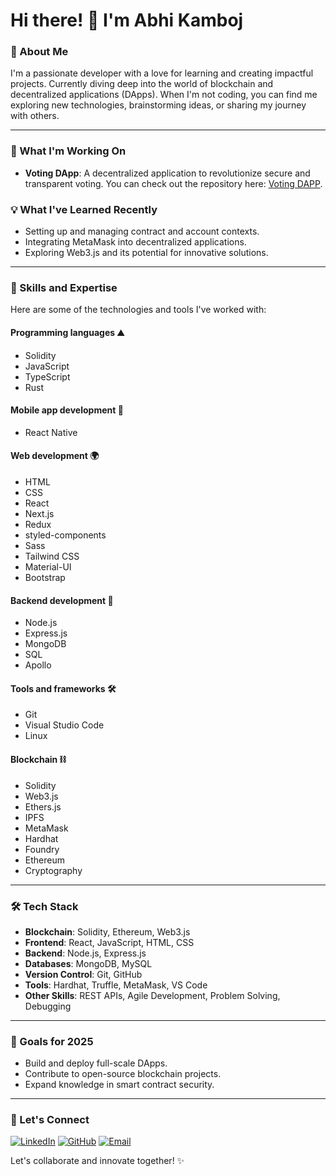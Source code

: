 # Hi there! 👋 I'm Abhi Kamboj

### 🚀 About Me
I'm a passionate developer with a love for learning and creating impactful projects. Currently diving deep into the world of blockchain and decentralized applications (DApps). When I'm not coding, you can find me exploring new technologies, brainstorming ideas, or sharing my journey with others. 

---

### 🌟 What I'm Working On
- **Voting DApp**: A decentralized application to revolutionize secure and transparent voting. You can check out the repository here: [Voting DAPP](https://github.com/abhikamboj2/Voting-DAPP). 

### 💡 What I've Learned Recently
- Setting up and managing contract and account contexts.
- Integrating MetaMask into decentralized applications.
- Exploring Web3.js and its potential for innovative solutions.

---

### 🚀 Skills and Expertise
Here are some of the technologies and tools I've worked with:

#### Programming languages ⛰️
- Solidity
- JavaScript
- TypeScript
- Rust

#### Mobile app development 📱
- React Native

#### Web development 🌍
- HTML
- CSS
- React
- Next.js
- Redux
- styled-components
- Sass
- Tailwind CSS
- Material-UI
- Bootstrap

#### Backend development 🌳
- Node.js
- Express.js
- MongoDB
- SQL
- Apollo

#### Tools and frameworks 🛠️
- Git
- Visual Studio Code
- Linux

#### Blockchain ⛓️
- Solidity
- Web3.js
- Ethers.js
- IPFS
- MetaMask
- Hardhat
- Foundry
- Ethereum
- Cryptography

---

### 🛠️ Tech Stack
- **Blockchain**: Solidity, Ethereum, Web3.js
- **Frontend**: React, JavaScript, HTML, CSS
- **Backend**: Node.js, Express.js
- **Databases**: MongoDB, MySQL
- **Version Control**: Git, GitHub
- **Tools**: Hardhat, Truffle, MetaMask, VS Code
- **Other Skills**: REST APIs, Agile Development, Problem Solving, Debugging

---

### 🌱 Goals for 2025
- Build and deploy full-scale DApps.
- Contribute to open-source blockchain projects.
- Expand knowledge in smart contract security.

---

### 🤝 Let's Connect
[![LinkedIn](https://img.shields.io/badge/LinkedIn-Abhi%20Kamboj-blue?style=for-the-badge&logo=linkedin)](https://www.linkedin.com/in/abhi-kamboj)
[![GitHub](https://img.shields.io/badge/GitHub-abhikamboj2-black?style=for-the-badge&logo=github)](https://github.com/abhikamboj2)
[![Email](https://img.shields.io/badge/Email-abhikamboj@example.com-red?style=for-the-badge&logo=gmail)](mailto:abhikamboj@example.com)

Let's collaborate and innovate together! ✨
